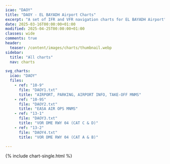 ```yaml
---
icao: "DAOY" 
title: "DAOY - EL BAYADH Airport Charts"
excerpt: "A set of IFR and VFR navigation charts for EL BAYADH Airport"
date: 2025-03-16T00:00:00+01:00
modified: 2025-04-25T00:00:00+01:00
classes: wide
comments: true
header:
  teaser: /content/images/charts/thumbnail.webp
sidebar:
  title: "All charts"
  nav: charts

svg_charts:
  icao: "DAOY"
  files:
    - ref: "10-9"
      file: "DAOY1.txt"
      title: "AIRPORT, PARKING, AIRPORT INFO, TAKE-OFF MNMS"
    - ref: "10-9S"
      file: "DAOY2.txt"
      title: "EASA AIR OPS MNMS"
    - ref: "13-1"
      file: "DAOY3.txt"
      title: "VOR DME RWY 04 (CAT C & D)"
    - ref: "13-2"
      file: "DAOY4.txt"
      title: "VOR DME RWY 04 (CAT A & B)"

---
```


{% include chart-single.html %}